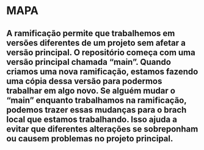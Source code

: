 # MAPA

## A ramificação permite que trabalhemos em versões diferentes de um projeto sem afetar a versão principal. O repositório começa com uma versão principal chamada “main”. Quando criamos uma nova ramificação, estamos fazendo uma cópia dessa versão para podermos trabalhar em algo novo. Se alguém mudar o “main” enquanto trabalhamos na ramificação,  podemos trazer essas mudanças para o brach local que estamos trabalhando. Isso ajuda a evitar que diferentes alterações se sobreponham ou causem problemas no projeto principal.
